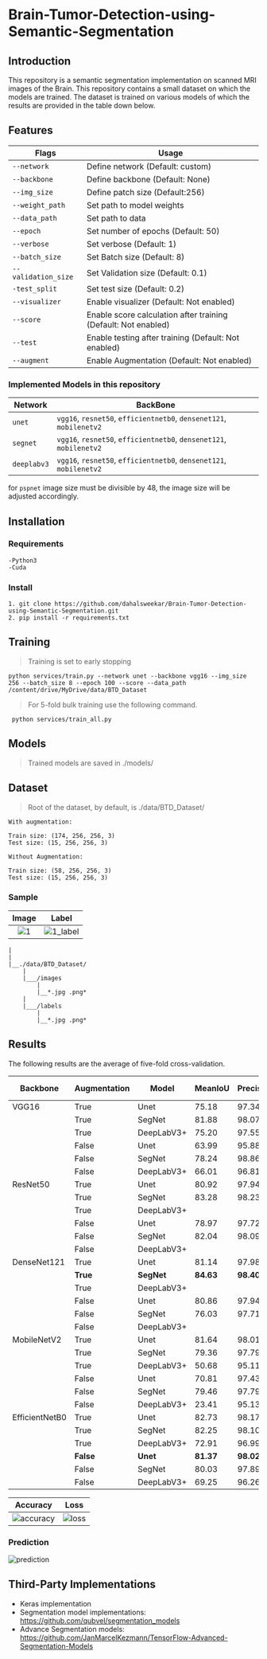 # Brain-Tumor-Detection-using-Semantic-Segmentation

## Introduction
This repository is a semantic segmentation implementation on scanned MRI images of the Brain.
This repository contains a small dataset on which the models are trained. The dataset is trained on various models of which the results are provided in the table down below.

## Features

| Flags  | Usage |
| ------------- | ------------- |
| ```--network``` | Define network (Default: custom)  | 
| ```--backbone```  | Define backbone	(Default: None)  |                                                                   
| ```--img_size```  | Define patch size (Default:256) |
| ```--weight_path```  | Set path to model weights  | 
| ```--data_path```  | Set path to data  | 
| ```--epoch```  | Set number of epochs (Default: 50)  |
| ```--verbose```  | Set verbose (Default: 1)  |
| ```--batch_size```  | Set Batch size (Default: 8)  |
| ```--validation_size```  | Set Validation size (Default: 0.1)  |
| ```-test_split```  | Set test size (Default: 0.2)  |
| ```--visualizer```  | Enable visualizer (Default: Not enabled)  |
| ```--score```  | Enable score calculation after training (Default: Not enabled)  |
| ```--test```  | Enable testing after training (Default: Not enabled)  |
| ```--augment```  | Enable Augmentation (Default: Not enabled) |

### Implemented Models in this repository
| Network  | BackBone |
| ------------- | ------------- |
| ```unet``` | ```vgg16```, ```resnet50```, ```efficientnetb0```, ```densenet121```, ```mobilenetv2``` |
| ```segnet``` | ```vgg16```, ```resnet50```, ```efficientnetb0```, ```densenet121```, ```mobilenetv2``` |
| ```deeplabv3``` | ```vgg16```, ```resnet50```, ```efficientnetb0```, ```densenet121```, ```mobilenetv2``` |

for ```pspnet``` image size must be divisible by 48, the image size will be adjusted accordingly.

## Installation
  ### Requirements
    -Python3
    -Cuda

  ### Install
    1. git clone https://github.com/dahalsweekar/Brain-Tumor-Detection-using-Semantic-Segmentation.git
    2. pip install -r requirements.txt 
    
## Training 

  > Training is set to early stopping
 ```
 python services/train.py --network unet --backbone vgg16 --img_size 256 --batch_size 8 --epoch 100 --score --data_path /content/drive/MyDrive/data/BTD_Dataset 
 ```
  > For 5-fold bulk training use the following command.
```
 python services/train_all.py 
 ```
## Models
  > Trained models are saved in ./models/

## Dataset

  > Root of the dataset, by default, is ./data/BTD_Dataset/
```
With augmentation: 

Train size: (174, 256, 256, 3)
Test size: (15, 256, 256, 3)

Without Augmentation: 

Train size: (58, 256, 256, 3)
Test size: (15, 256, 256, 3)
```
### Sample

Image             |  Label
:-------------------------:|:-------------------------:
![1](https://github.com/dahalsweekar/Deep-Weed-Segmentation/assets/99968233/43804f88-3f7d-4d67-85f1-60522f247f39)  |  ![1_label](https://github.com/dahalsweekar/Deep-Weed-Segmentation/assets/99968233/0662dd42-fb80-4b70-b836-5aa2b1304998)
```
|
|
|__./data/BTD_Dataset/
	|
	|___/images
		|
		|__*.jpg .png*
	|
	|___/labels
		|
		|__*.jpg .png*
```
## Results
The following results are the average of five-fold cross-validation.

| Backbone | Augmentation | Model | MeanIoU |Precision |Recall |F1-Score |Accuracy |
| ------------- | ------------- | ------------- | ------------- | ------------- | ------------- | ------------- | ------------- |
|VGG16|True|Unet|75.18|97.34|97.50|97.08|97.50|
||True|SegNet|81.88|98.07|98.01|98.01|98.01|
||True|DeepLabV3+|75.20|97.55|96.29|96.71|96.29|
||False|Unet|63.99|95.88|96.48|95.60|96.47|
||False|SegNet|78.24|98.86|96.54|96.99|96.54|
||False|DeepLabV3+|66.01|96.81|92.89|94.23|92.89|
|ResNet50|True|Unet|80.92|97.94|98.01|97.95|98.01|
||True|SegNet|83.28|98.23|98.18|98.20|98.18|
||True|DeepLabV3+||||||
||False|Unet|78.97|97.72|97.81|97.72|97.81|
||False|SegNet|82.04|98.09|97.95|98.01|97.95|
||False|DeepLabV3+||||||
|DenseNet121|True|Unet|81.14|97.98|98.06|98.00|98.06|
||**True**|**SegNet**|**84.63**|**98.40**|**98.34**|**98.36**|**98.34**|
||True|DeepLabV3+||||||
||False|Unet|80.86|97.94|98.02|97.97|98.02|
||False|SegNet|76.03|97.71|97.49|97.09|97.49|
||False|DeepLabV3+||||||
|MobileNetV2|True|Unet|81.64|98.01|98.03|98.01|98.03|
||True|SegNet|79.36|97.79|97.54|97.62|97.54|
||True|DeepLabV3+|50.68|95.11|77.88|79.85|77.88|
||False|Unet|70.81|97.43|89.46|91.79|89.46|
||False|SegNet|79.46|97.79|97.71|97.70|97.71|
||False|DeepLabV3+|23.41|95.13|38.58|37.59|38.58|
|EfficientNetB0|True|Unet|82.73|98.17|98.23|98.20|98.23|
||True|SegNet|82.25|98.10|98.07|98.08|98.07|
||True|DeepLabV3+|72.91|96.99|96.15|96.46|96.15|
||**False**|**Unet**|**81.37**|**98.02**|**98.10**|**98.03**|**98.10**|
||False|SegNet|80.03|97.89|97.56|97.68|97.56|
||False|DeepLabV3+|69.25|96.26|95.88|96.23|95.88|

Accuracy             |  Loss
:-------------------------:|:-------------------------:
![accuracy](https://github.com/dahalsweekar/Deep-Weed-Segmentation/assets/99968233/a0d6b1f3-4938-4c80-9fd3-4ff72efa7d6c)  |  ![loss](https://github.com/dahalsweekar/Deep-Weed-Segmentation/assets/99968233/6b00143b-a5a0-41be-8101-5bfe67a06988)

### Prediction
![prediction](https://github.com/dahalsweekar/Deep-Weed-Segmentation/assets/99968233/d5833c9b-aed2-40fd-a8ff-07eb8b93ac58)

## Third-Party Implementations
 - Keras implementation
 - Segmentation model implementations: https://github.com/qubvel/segmentation_models
 - Advance Segmentation models: https://github.com/JanMarcelKezmann/TensorFlow-Advanced-Segmentation-Models
